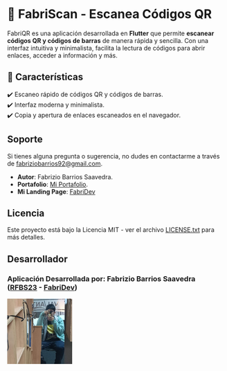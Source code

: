 # 🚀 FabriScan - Escanea Códigos QR  

FabriQR es una aplicación desarrollada en **Flutter** que permite **escanear códigos QR y códigos de barras** de manera rápida y sencilla. Con una interfaz intuitiva y minimalista, facilita la lectura de códigos para abrir enlaces, acceder a información y más.

## 📸 Características  
✔️ Escaneo rápido de códigos QR y códigos de barras.  
✔️ Interfaz moderna y minimalista.  
✔️ Copia y apertura de enlaces escaneados en el navegador.  

## Soporte
Si tienes alguna pregunta o sugerencia, no dudes en contactarme a través de [fabriziobarrios92@gmail.com](mailto:fabriziobarrios92@gmail.com).
- **Autor**: Fabrizio Barrios Saavedra.
- **Portafolio**: [Mi Portafolio](https://portafolio-fabridev.vercel.app).
- **Mi Landing Page**: [FabriDev](https://fabridev.vercel.app/es)

## Licencia
Este proyecto está bajo la Licencia MIT - ver el archivo [LICENSE.txt](LICENSE.txt) para más detalles.

## Desarrollador

<h3><b>Aplicación Desarrollada por:</b> Fabrizio Barrios Saavedra (<a href="https://portafolio-fabridev.vercel.app" target="_blank">RFBS23</a> - <a href="https://fabridev.vercel.app/es" target="_blank">FabriDev</a>)</h3>

<img src="img/footer.jpg" width="150" alt="avatar">